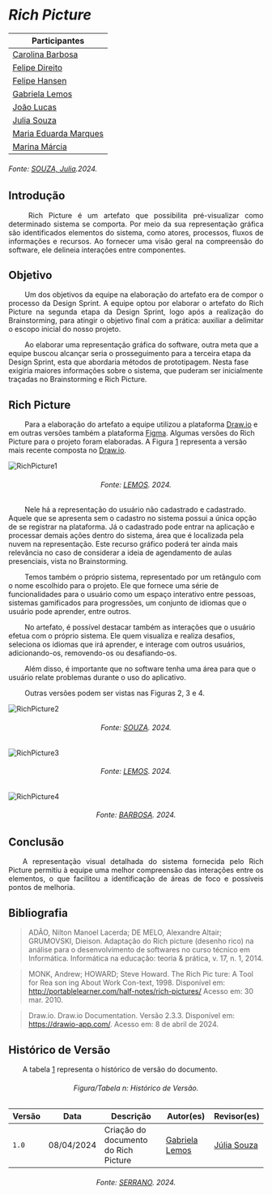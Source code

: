 # ***Rich Picture***

| Participantes                    |
|-------------------------|
| [Carolina Barbosa](https://github.com/CarolinaBarb)      |
| [Felipe Direito](https://github.com/FelipeDireito)      |
| [Felipe Hansen](https://github.com/fhansen98)          |
| [Gabriela Lemos](https://github.com/heylisten64)        |
| [João Lucas](https://github.com/Jlmsousa) |
| [Julia Souza](https://github.com/JuliaSSouza)          |
| [Maria Eduarda Marques](https://github.com/EduardaSMarques)|
| [Marina Márcia](https://github.com/The-Boss-Nina)|
<h6 align="Justify">Fonte: <a href="https://github.com/JuliaSSouza">SOUZA, Julia</a>.2024.</h6>


## **Introdução**
<p align="justify">
&emsp;&emsp; Rich Picture é um artefato que possibilita pré-visualizar como determinado sistema se comporta. Por meio da sua representação gráfica são identificados elementos do sistema, como atores, processos, fluxos de informações e recursos. Ao fornecer uma visão geral na compreensão do software, ele delineia interações entre componentes.
</p>

## **Objetivo**
<p align="justify">
&emsp;&emsp; Um dos objetivos da equipe na elaboração do artefato era de compor o processo da Design Sprint. A equipe optou por elaborar o artefato do Rich Picture na segunda etapa da Design Sprint, logo após a realização do Brainstorming, para atingir o objetivo final com a prática: auxiliar a delimitar o escopo inicial do nosso projeto.

&emsp;&emsp; Ao elaborar uma representação gráfica do software, outra meta que a equipe buscou alcançar seria o prosseguimento para a terceira etapa da Design Sprint, esta que abordaria métodos de prototipagem. Nesta fase exigiria maiores informações sobre o sistema, que puderam ser inicialmente traçadas no Brainstorming e Rich Picture.


</p>

## **Rich Picture**

&emsp;&emsp; Para a elaboração do artefato a equipe utilizou a plataforma [Draw.io](https://www.drawio.com/) e em outras versões também a plataforma [Figma](https://www.figma.com/). Algumas versões do Rich Picture para o projeto foram elaboradas. A Figura [1](#Rich-Picture) representa a versão mais recente composta no [Draw.io](https://www.drawio.com/).

![RichPicture1](https://i.ibb.co/LC0hyqf/Rich-Picture.jpg)<h6 align="center">Fonte: <a href="https://github.com/heylisten64">LEMOS</a>. 2024.</h6>

&emsp;&emsp; Nele há a representação do usuário não cadastrado e cadastrado. Aquele que se apresenta sem o cadastro no sistema possui a única opção de se registrar na plataforma. Já o cadastrado pode entrar na aplicação e processar demais ações dentro do sistema, área que é localizada pela nuvem na representação. Este recurso gráfico poderá ter ainda mais relevância no caso de considerar a ideia de agendamento de aulas presenciais, vista no Brainstorming.  

&emsp;&emsp; Temos também o próprio sistema, representado por um retângulo com o nome escolhido para o projeto. Ele que fornece uma série de funcionalidades para o usuário como um espaço interativo entre pessoas, sistemas gamificados para progressões, um conjunto de idiomas que o usuário pode aprender, entre outros. 

&emsp;&emsp; No artefato, é possível destacar também as interações que o usuário efetua com o próprio sistema. Ele quem visualiza e realiza desafios, seleciona os idiomas que irá aprender, e interage com outros usuários, adicionando-os, removendo-os ou desafiando-os.  

&emsp;&emsp; Além disso, é importante que no software tenha uma área para que o usuário relate problemas durante o uso do aplicativo. 

&emsp;&emsp; Outras versões podem ser vistas nas Figuras 2, 3 e 4.


![RichPicture2](https://i.ibb.co/0KbJjWk/r2.png)<h6 align="center">Fonte: <a href="https://github.com/JuliaSSouza">SOUZA</a>. 2024.</h6>
![RichPicture3](https://i.ibb.co/gtMnZ1N/r3.jpg)<h6 align="center">Fonte: <a href="https://github.com/heylisten64">LEMOS</a>. 2024.</h6>
![RichPicture4](https://i.ibb.co/pLh601v/r4.png)<h6 align="center">Fonte: <a href="https://github.com/CarolinaBarb">BARBOSA</a>. 2024.</h6>


## **Conclusão**
<p align="justify">
&emsp;&emsp;A representação visual detalhada do sistema fornecida pelo Rich Picture permitiu à equipe uma melhor compreensão das interações entre os elementos, o que facilitou a identificação de áreas de foco e possíveis pontos de melhoria.
</p>

<!--## **Legenda** acrescentar documento de legenda se der tempo!

<h6 align="center">Figura 2: Símbolos do Rich Picture</h6>
<div align="center">
  
(Coloque a Figura/Tabela aqui, lembrando que tem que haver um espaço acima e embaixo da Figura/Tabela para não quebrar a tabela no .md)

</div>
<h6 align="center">Fonte: <a href="https://github.com/UnBArqDsw2024-1/RepositoryTemplate">SERRANO</a>. 2024.</h6>
-->

## **Bibliografia**

> ADÃO, Nilton Manoel Lacerda; DE MELO, Alexandre Altair; GRUMOVSKI, Dieison. Adaptação do Rich picture (desenho rico) na análise para o desenvolvimento de softwares no curso técnico em Informática. Informática na educação: teoria & prática, v. 17, n. 1, 2014.

> MONK, Andrew; HOWARD; Steve Howard. The Rich Pic ture: A Tool for Rea son   ing About Work Con-text, 1998. Disponível em: <http://portablelearner.com/half-notes/rich-pictures/> Acesso em: 30 mar. 2010.

> Draw.io. Draw.io Documentation. Versão 2.3.3. Disponível em: https://drawio-app.com/. Acesso em: 8 de abril de 2024.

## **Histórico de Versão**

&emsp;&emsp;A tabela [1](#Histórico-de-Versão) representa o histórico de versão do documento.


<h6 align="center">Figura/Tabela n: Histórico de Versão.</h6>
<div align="center">

| Versão | Data      | Descrição                                   | Autor(es) | Revisor(es) |
| ------ | --------- | ------------------------------------------- | --------- | ---------- |
| `1.0`  | 08/04/2024| Criação do documento do Rich Picture  | [Gabriela Lemos](https://github.com/heylisten64)   | [Júlia Souza](https://github.com/JuliaSSouza)      |

</div>
<h6 align="center">Fonte: <a href="https://github.com/UnBArqDsw2024-1/RepositoryTemplate">SERRANO</a>. 2024.</h6>

